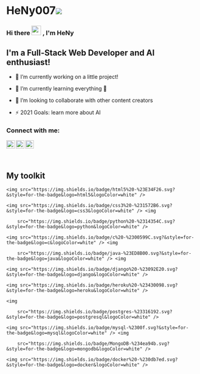 # HeNy007![](https://komarev.com/ghpvc/?username=HeNy007&color=ff69b4)

### Hi there <img src="https://media.giphy.com/media/hvRJCLFzcasrR4ia7z/giphy.gif" width="25px"> , I'm HeNy

## I'm a Full-Stack Web Developer and AI enthusiast!

- 🔭 I’m currently working on a little project!

- 🌱 I’m currently learning everything 🤣

- 👯 I’m looking to collaborate with other content creators

- ⚡ 2021 Goals: learn more about AI

### Connect with me:

[<img align="left" alt="heny007 | Facebook" width="22px" src="https://cdn.jsdelivr.net/npm/simple-icons@v3/icons/facebook.svg" />][facebook]

[<img align="left" alt="heny007 | Twitter" width="22px" src="https://cdn.jsdelivr.net/npm/simple-icons@v3/icons/twitter.svg" />][twitter]

[<img align="left" alt="heny007 | LinkedIn" width="22px" src="https://cdn.jsdelivr.net/npm/simple-icons@v3/icons/youtube.svg" />][youtube]

<br />

<br />

<br />

[facebook]: https://www.facebook.com/hani.banihamad.7/

[twitter]: https://twitter.com/HeNyBn

[youtube]: https://www.youtube.com/henybenhamed

## My toolkit

<p>

    <img src="https://img.shields.io/badge/html5%20-%23E34F26.svg?&style=for-the-badge&logo=html5&logoColor=white" />

    <img src="https://img.shields.io/badge/css3%20-%231572B6.svg?&style=for-the-badge&logo=css3&logoColor=white" /> <img

        src="https://img.shields.io/badge/python%20-%2314354C.svg?&style=for-the-badge&logo=python&logoColor=white" />

    <img src="https://img.shields.io/badge/c%20-%2300599C.svg?&style=for-the-badge&logo=c&logoColor=white" /> <img

        src="https://img.shields.io/badge/java-%23ED8B00.svg?&style=for-the-badge&logo=java&logoColor=white" /> <img

    <img src="https://img.shields.io/badge/django%20-%23092E20.svg?&style=for-the-badge&logo=django&logoColor=white" />

    <img src="https://img.shields.io/badge/heroku%20-%23430098.svg?&style=for-the-badge&logo=heroku&logoColor=white" />

    <img

        src="https://img.shields.io/badge/postgres-%23316192.svg?&style=for-the-badge&logo=postgresql&logoColor=white" />

    <img src="https://img.shields.io/badge/mysql-%2300f.svg?&style=for-the-badge&logo=mysql&logoColor=white" /> <img

        src="https://img.shields.io/badge/MongoDB-%234ea94b.svg?&style=for-the-badge&logo=mongodb&logoColor=white" />

    <img src="https://img.shields.io/badge/docker%20-%230db7ed.svg?&style=for-the-badge&logo=docker&logoColor=white" />

</p>
